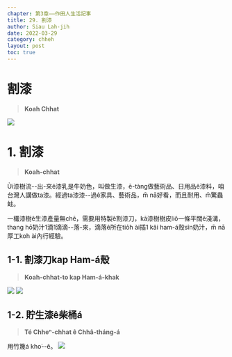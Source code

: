 ```yaml
---
chapter: 第3章——作田人生活記事
title: 29. 割漆
author: Siau Lah-jih
date: 2022-03-29
category: chheh
layout: post
toc: true
---
```


# 割漆
> **Koah Chhat**

![](../too5/17/17-18-1割漆.jpg)

# 1. 割漆
> **Koah-chhat**

Ùi漆樹流--出-來ê漆乳是牛奶色，叫做生漆，ē-tàng做藝術品、日用品ê漆料，咱台灣人講做ta漆。經過ta漆漆--過ê家具、藝術品，m̄ nā好看，而且耐用、m̄驚蟲蛀。

一欉漆樹ê生漆產量無chē，需要用特製ê割漆刀，kā漆樹樹皮liô一條平闊ê淺溝，thang hō͘奶汁1滴1滴滴--落-來，滴落ê所在tio̍h ài插1 kâi ham-á殼sîn奶汁，m̄ nā厚工koh ài內行經驗。

## 1-1. 割漆刀kap Ham-á殼
> **Koah-chhat-to kap Ham-á-khak**

![](../too5/17/17-18-2割漆.jpg)
![](../too5/17/17-18-3割漆.jpg)

## 1-2. 貯生漆ê柴桶á
> **Té Chheⁿ-chhat ê Chhâ-tháng-á**

用竹篾á kho͘--ê。
![](../too5/17/17-18-4割漆.jpg)